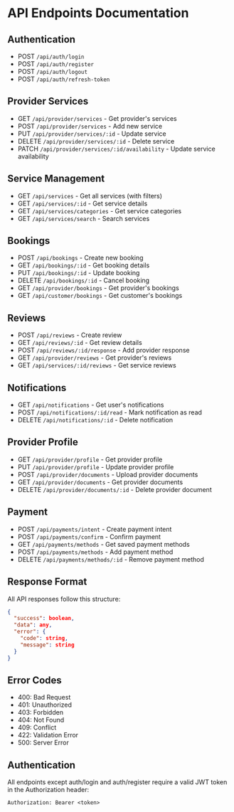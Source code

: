 # API Endpoints Documentation

## Authentication
- POST `/api/auth/login`
- POST `/api/auth/register`
- POST `/api/auth/logout`
- POST `/api/auth/refresh-token`

## Provider Services
- GET `/api/provider/services` - Get provider's services
- POST `/api/provider/services` - Add new service
- PUT `/api/provider/services/:id` - Update service
- DELETE `/api/provider/services/:id` - Delete service
- PATCH `/api/provider/services/:id/availability` - Update service availability

## Service Management
- GET `/api/services` - Get all services (with filters)
- GET `/api/services/:id` - Get service details
- GET `/api/services/categories` - Get service categories
- GET `/api/services/search` - Search services

## Bookings
- POST `/api/bookings` - Create new booking
- GET `/api/bookings/:id` - Get booking details
- PUT `/api/bookings/:id` - Update booking
- DELETE `/api/bookings/:id` - Cancel booking
- GET `/api/provider/bookings` - Get provider's bookings
- GET `/api/customer/bookings` - Get customer's bookings

## Reviews
- POST `/api/reviews` - Create review
- GET `/api/reviews/:id` - Get review details
- POST `/api/reviews/:id/response` - Add provider response
- GET `/api/provider/reviews` - Get provider's reviews
- GET `/api/services/:id/reviews` - Get service reviews

## Notifications
- GET `/api/notifications` - Get user's notifications
- POST `/api/notifications/:id/read` - Mark notification as read
- DELETE `/api/notifications/:id` - Delete notification

## Provider Profile
- GET `/api/provider/profile` - Get provider profile
- PUT `/api/provider/profile` - Update provider profile
- POST `/api/provider/documents` - Upload provider documents
- GET `/api/provider/documents` - Get provider documents
- DELETE `/api/provider/documents/:id` - Delete provider document

## Payment
- POST `/api/payments/intent` - Create payment intent
- POST `/api/payments/confirm` - Confirm payment
- GET `/api/payments/methods` - Get saved payment methods
- POST `/api/payments/methods` - Add payment method
- DELETE `/api/payments/methods/:id` - Remove payment method

## Response Format
All API responses follow this structure:
```json
{
  "success": boolean,
  "data": any,
  "error": {
    "code": string,
    "message": string
  }
}
```

## Error Codes
- 400: Bad Request
- 401: Unauthorized
- 403: Forbidden
- 404: Not Found
- 409: Conflict
- 422: Validation Error
- 500: Server Error

## Authentication
All endpoints except auth/login and auth/register require a valid JWT token in the Authorization header:
```
Authorization: Bearer <token>
```
